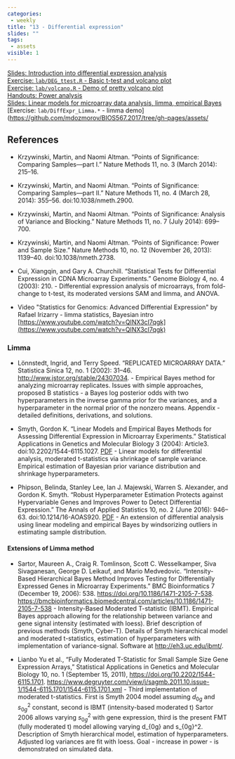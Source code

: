 ```yaml
---
categories:
 - weekly
title: "13 - Differential expression"
slides: ""
tags:
 - assets
visible: 1
---
```



[Slides: Introduction into differential expression analysis]({{site.baseurl}}/presentations/07a_DiffExpr/07a_Intro.pdf)  
[Exercise: `lab/DEG_ttest.R` - Basic t-test and volcano plot](https://github.com/mdozmorov/BIOS567.2017/tree/gh-pages/assets/07a_DiffExpr/lab)  
[Exercise: `lab/volcano.R` - Demo of pretty volcano plot](https://github.com/mdozmorov/BIOS567.2017/tree/gh-pages/assets/07a_DiffExpr/lab)  
[Handouts: Power analysis]({{site.baseurl}}/presentations/07a_DiffExpr/Power_analysis.pdf)  
[Slides: Linear models for microarray data analysis, limma, empirical Bayes]({{site.baseurl}}/presentations/07a_DiffExpr/07b_limma.pdf)  
[Exercise: `lab/DiffExpr_Limma.*` - limma demo](https://github.com/mdozmorov/BIOS567.2017/tree/gh-pages/assets/

## References

- Krzywinski, Martin, and Naomi Altman. “Points of Significance: Comparing Samples—part I.” Nature Methods 11, no. 3 (March 2014): 215–16.
- Krzywinski, Martin, and Naomi Altman. “Points of Significance: Comparing Samples—part II.” Nature Methods 11, no. 4 (March 28, 2014): 355–56. doi:10.1038/nmeth.2900.
- Krzywinski, Martin, and Naomi Altman. “Points of Significance: Analysis of Variance and Blocking.” Nature Methods 11, no. 7 (July 2014): 699–700.
- Krzywinski, Martin, and Naomi Altman. “Points of Significance: Power and Sample Size.” Nature Methods 10, no. 12 (November 26, 2013): 1139–40. doi:10.1038/nmeth.2738.

- Cui, Xiangqin, and Gary A. Churchill. “Statistical Tests for Differential Expression in CDNA Microarray Experiments.” Genome Biology 4, no. 4 (2003): 210. - Differential expression analysis of microarrays, from fold-change to t-test, its moderated versions SAM and limma, and ANOVA. 

- Video "Statistics for Genomics: Advanced Differential Expression" by Rafael Irizarry - limma statistics, Bayesian intro [https://www.youtube.com/watch?v=QINX3cI7qgk](https://www.youtube.com/watch?v=QINX3cI7qgk)

### Limma

- Lönnstedt, Ingrid, and Terry Speed. “REPLICATED MICROARRAY DATA.” Statistica Sinica 12, no. 1 (2002): 31–46. http://www.jstor.org/stable/24307034. - Empirical Bayes method for analyzing microarray replicates. Issues with simple approaches, proposed B statistics - a Bayes log posterior odds with two hyperparameters in the inverse gamma prior for the variances, and a hyperparameter in the normal prior of the nonzero means. Appendix - detailed definitions, derivations, and solutions.

- Smyth, Gordon K. “Linear Models and Empirical Bayes Methods for Assessing Differential Expression in Microarray Experiments.” Statistical Applications in Genetics and Molecular Biology 3 (2004): Article3. doi:10.2202/1544-6115.1027. [PDF](http://citeseerx.ist.psu.edu/viewdoc/download?doi=10.1.1.315.2066&rep=rep1&type=pdf) - Linear models for differential analysis, moderated t-statistics via shrinkage of sample variance. Empirical estimation of Bayesian prior variance distribution and shrinkage hyperparameters.

- Phipson, Belinda, Stanley Lee, Ian J. Majewski, Warren S. Alexander, and Gordon K. Smyth. “Robust Hyperparameter Estimation Protects against Hypervariable Genes and Improves Power to Detect Differential Expression.” The Annals of Applied Statistics 10, no. 2 (June 2016): 946–63. doi:10.1214/16-AOAS920. [PDF](https://projecteuclid.org/download/pdfview_1/euclid.aoas/1469199900) - An extension of differential analysis using linear modeling and empirical Bayes by windsorizing outliers in estimating sample distribution. 

#### Extensions of Limma method

- Sartor, Maureen A., Craig R. Tomlinson, Scott C. Wesselkamper, Siva Sivaganesan, George D. Leikauf, and Mario Medvedovic. “Intensity-Based Hierarchical Bayes Method Improves Testing for Differentially Expressed Genes in Microarray Experiments.” BMC Bioinformatics 7 (December 19, 2006): 538. https://doi.org/10.1186/1471-2105-7-538. https://bmcbioinformatics.biomedcentral.com/articles/10.1186/1471-2105-7-538 - Intensity-Based Moderated T-statistic (IBMT). Empirical Bayes approach allowing for the relationship between variance and gene signal intensity (estimated with loess). Brief description of previous methods (Smyth, Cyber-T). Details of Smyth hierarchical model and moderated t-statistics, estimation of hyperparameters with implementation of variance-signal. Software at http://eh3.uc.edu/ibmt/. 

- Lianbo Yu et al., “Fully Moderated T-Statistic for Small Sample Size Gene Expression Arrays,” Statistical Applications in Genetics and Molecular Biology 10, no. 1 (September 15, 2011), https://doi.org/10.2202/1544-6115.1701. https://www.degruyter.com/view/j/sagmb.2011.10.issue-1/1544-6115.1701/1544-6115.1701.xml - Third implementation of moderated t-statistics. First is Smyth 2004 model assuming $d_{0g}$ and $s_{0g}^2$ constant, second is IBMT (intensity-based moderated t) Sartor 2006 allows varying $s_{0g}^2$ with gene expression, third is the present FMT (fully moderated t) model allowing varying d_{0g} and s_{0g}^2. Description of Smyth hierarchical model, estimation of hyperparameters. Adjusted log variances are fit with loess. Goal - increase in power - is demonstrated on simulated data.